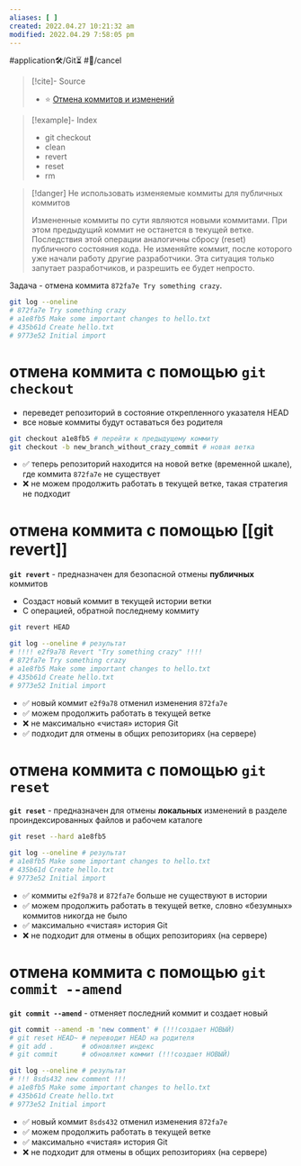 ```yaml
---
aliases: [ ]
created: 2022.04.27 10:21:32 am
modified: 2022.04.29 7:58:05 pm
---
```

#application🛠/Git⏳
#🏃/cancel

>[!cite]- Source
>- ⭐ [Отмена коммитов и изменений](https://www.atlassian.com/ru/git/tutorials/undoing-changes)

>[!example]- Index
>
> - git checkout
> - clean
> - revert
> - reset
> - rm

>[!danger]  Не использовать изменяемые коммиты для публичных коммитов
>
>Измененные коммиты по сути являются новыми коммитами.
>При этом предыдущий коммит не останется в текущей ветке.
>Последствия этой операции аналогичны сбросу (reset) публичного состояния кода.
>Не изменяйте коммит, после которого уже начали работу другие разработчики. Эта ситуация только запутает разработчиков, и разрешить ее будет непросто.

Задача - отмена коммита `872fa7e Try something crazy`.

```Bash
git log --oneline
# 872fa7e Try something crazy
# a1e8fb5 Make some important changes to hello.txt
# 435b61d Create hello.txt
# 9773e52 Initial import
```

# отмена коммита с помощью `git checkout`

- переведет репозиторий в состояние открепленного указателя HEAD
- все новые коммиты будут оставаться без родителя

```Bash
git checkout a1e8fb5 # перейти к предыдущему коммиту
git checkout -b new_branch_without_crazy_commit # новая ветка
```

- ✅ теперь репозиторий находится на новой ветке (временной шкале), где коммита `872fa7e`  не существует
- ❌ не можем продолжить работать в текущей ветке, такая стратегия не подходит

# отмена коммита с помощью [[git revert]]

**`git revert`** - предназначен для безопасной отмены **публичных** коммитов

- Создаст новый коммит в текущей истории ветки
- С операцией, обратной последнему коммиту


```Bash
git revert HEAD

git log --oneline # результат
# !!!! e2f9a78 Revert "Try something crazy" !!!!
# 872fa7e Try something crazy
# a1e8fb5 Make some important changes to hello.txt
# 435b61d Create hello.txt
# 9773e52 Initial import
```

- ✅ новый коммит `e2f9a78` отменил изменения `872fa7e`
- ✅ можем продолжить работать в текущей ветке
- ❌ не максимально «чистая» история Git
- ✅ подходит для отмены  в общих репозиториях (на сервере)

# отмена коммита с помощью `git reset`

**`git reset`** - предназначен для отмены **локальных** изменений в разделе проиндексированных файлов и рабочем каталоге

```Bash
git reset --hard a1e8fb5 

git log --oneline # результат
# a1e8fb5 Make some important changes to hello.txt
# 435b61d Create hello.txt
# 9773e52 Initial import
```

- ✅ коммиты `e2f9a78` и `872fa7e` больше не существуют в истории
- ✅ можем продолжить работать в текущей ветке, словно «безумных» коммитов никогда не было
- ✅ максимально «чистая» история Git
- ❌ не подходит для отмены  в общих репозиториях (на сервере)

# отмена коммита с помощью `git commit --amend`

**`git commit --amend`** - отменяет последний коммит и создает новый

```Bash
git commit --amend -m 'new comment' # (!!!создает НОВЫЙ) 
# git reset HEAD~ # переводит HEAD на родителя
# git add .       # обновляет индекс
# git commit      # обновляет коммит (!!!создает НОВЫЙ) 

git log --oneline # результат
# !!! 8sds432 new comment !!!
# a1e8fb5 Make some important changes to hello.txt
# 435b61d Create hello.txt
# 9773e52 Initial import
```

- ✅ новый коммит `8sds432` отменил изменения `872fa7e`
- ✅ можем продолжить работать в текущей ветке
- ✅ максимально «чистая» история Git
- ❌ не подходит для отмены  в общих репозиториях (на сервере)
